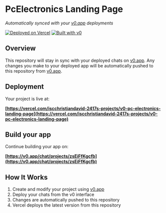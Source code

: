 # PcElectronics Landing Page

*Automatically synced with your [v0.app](https://v0.app) deployments*

[![Deployed on Vercel](https://img.shields.io/badge/Deployed%20on-Vercel-black?style=for-the-badge&logo=vercel)](https://vercel.com/iscchristiandavid-2417s-projects/v0-pc-electronics-landing-page)
[![Built with v0](https://img.shields.io/badge/Built%20with-v0.app-black?style=for-the-badge)](https://v0.app/chat/projects/zsEiFfKgcfb)

## Overview

This repository will stay in sync with your deployed chats on [v0.app](https://v0.app).
Any changes you make to your deployed app will be automatically pushed to this repository from [v0.app](https://v0.app).

## Deployment

Your project is live at:

**[https://vercel.com/iscchristiandavid-2417s-projects/v0-pc-electronics-landing-page](https://vercel.com/iscchristiandavid-2417s-projects/v0-pc-electronics-landing-page)**

## Build your app

Continue building your app on:

**[https://v0.app/chat/projects/zsEiFfKgcfb](https://v0.app/chat/projects/zsEiFfKgcfb)**

## How It Works

1. Create and modify your project using [v0.app](https://v0.app)
2. Deploy your chats from the v0 interface
3. Changes are automatically pushed to this repository
4. Vercel deploys the latest version from this repository
